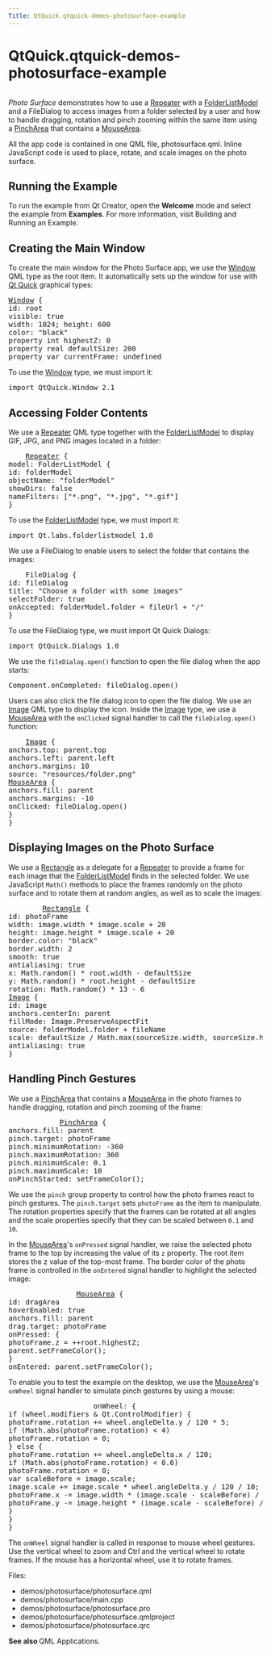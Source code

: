 ```yaml
---
Title: QtQuick.qtquick-demos-photosurface-example
---
```


# QtQuick.qtquick-demos-photosurface-example

<span class="subtitle"></span>
<!-- $$$demos/photosurface-description -->
<p class="centerAlign"><img src="https://developer.ubuntu.com/static/devportal_uploaded/9c8de1cd-7f99-402c-ba63-10bc13110aa4-../qtquick-demos-photosurface-example/images/qtquick-demo-photosurface-small.png" alt="" /></p><p><i>Photo Surface</i> demonstrates how to use a <a href="QtQuick.Repeater.md">Repeater</a> with a <a href="Qt.labs.folderlistmodel.FolderListModel.md">FolderListModel</a> and a FileDialog to access images from a folder selected by a user and how to handle dragging, rotation and pinch zooming within the same item using a <a href="QtQuick.PinchArea.md">PinchArea</a> that contains a <a href="QtQuick.MouseArea.md">MouseArea</a>.</p>
<p>All the app code is contained in one QML file, photosurface.qml. Inline JavaScript code is used to place, rotate, and scale images on the photo surface.</p>
<h2 id="running-the-example">Running the Example</h2>
<p>To run the example from Qt Creator, open the <b>Welcome</b> mode and select the example from <b>Examples</b>. For more information, visit Building and Running an Example.</p>
<h2 id="creating-the-main-window">Creating the Main Window</h2>
<p>To create the main window for the Photo Surface app, we use the <a href="QtQuick.Window.Window.md">Window</a> QML type as the root item. It automatically sets up the window for use with <a href="QtQuick.qtquick-index.md">Qt Quick</a> graphical types:</p>
<pre class="qml"><span class="type"><a href="QtQuick.Window.Window.md">Window</a></span> {
<span class="name">id</span>: <span class="name">root</span>
<span class="name">visible</span>: <span class="number">true</span>
<span class="name">width</span>: <span class="number">1024</span>; <span class="name">height</span>: <span class="number">600</span>
<span class="name">color</span>: <span class="string">&quot;black&quot;</span>
property <span class="type">int</span> <span class="name">highestZ</span>: <span class="number">0</span>
property <span class="type">real</span> <span class="name">defaultSize</span>: <span class="number">200</span>
property <span class="type">var</span> <span class="name">currentFrame</span>: <span class="name">undefined</span></pre>
<p>To use the <a href="QtQuick.Window.Window.md">Window</a> type, we must import it:</p>
<pre class="cpp">import <span class="type">QtQuick</span><span class="operator">.</span>Window <span class="number">2.1</span></pre>
<h2 id="accessing-folder-contents">Accessing Folder Contents</h2>
<p>We use a <a href="QtQuick.Repeater.md">Repeater</a> QML type together with the <a href="Qt.labs.folderlistmodel.FolderListModel.md">FolderListModel</a> to display GIF, JPG, and PNG images located in a folder:</p>
<pre class="qml">    <span class="type"><a href="QtQuick.Repeater.md">Repeater</a></span> {
<span class="name">model</span>: <span class="name">FolderListModel</span> {
<span class="name">id</span>: <span class="name">folderModel</span>
<span class="name">objectName</span>: <span class="string">&quot;folderModel&quot;</span>
<span class="name">showDirs</span>: <span class="number">false</span>
<span class="name">nameFilters</span>: [<span class="string">&quot;*.png&quot;</span>, <span class="string">&quot;*.jpg&quot;</span>, <span class="string">&quot;*.gif&quot;</span>]
}</pre>
<p>To use the <a href="Qt.labs.folderlistmodel.FolderListModel.md">FolderListModel</a> type, we must import it:</p>
<pre class="cpp">import <span class="type">Qt</span><span class="operator">.</span>labs<span class="operator">.</span>folderlistmodel <span class="number">1.0</span></pre>
<p>We use a FileDialog to enable users to select the folder that contains the images:</p>
<pre class="qml">    <span class="type">FileDialog</span> {
<span class="name">id</span>: <span class="name">fileDialog</span>
<span class="name">title</span>: <span class="string">&quot;Choose a folder with some images&quot;</span>
<span class="name">selectFolder</span>: <span class="number">true</span>
<span class="name">onAccepted</span>: <span class="name">folderModel</span>.<span class="name">folder</span> <span class="operator">=</span> <span class="name">fileUrl</span> <span class="operator">+</span> <span class="string">&quot;/&quot;</span>
}</pre>
<p>To use the FileDialog type, we must import Qt Quick Dialogs:</p>
<pre class="cpp">import <span class="type">QtQuick</span><span class="operator">.</span>Dialogs <span class="number">1.0</span></pre>
<p>We use the <code>fileDialog.open()</code> function to open the file dialog when the app starts:</p>
<pre class="cpp">Component<span class="operator">.</span>onCompleted: fileDialog<span class="operator">.</span>open()</pre>
<p>Users can also click the file dialog icon to open the file dialog. We use an <a href="QtQuick.imageelements/#image">Image</a> QML type to display the icon. Inside the <a href="QtQuick.imageelements/#image">Image</a> type, we use a <a href="QtQuick.MouseArea.md">MouseArea</a> with the <code>onClicked</code> signal handler to call the <code>fileDialog.open()</code> function:</p>
<pre class="qml">    <span class="type"><a href="QtQuick.Image.md">Image</a></span> {
<span class="name">anchors</span>.top: <span class="name">parent</span>.<span class="name">top</span>
<span class="name">anchors</span>.left: <span class="name">parent</span>.<span class="name">left</span>
<span class="name">anchors</span>.margins: <span class="number">10</span>
<span class="name">source</span>: <span class="string">&quot;resources/folder.png&quot;</span>
<span class="type"><a href="QtQuick.MouseArea.md">MouseArea</a></span> {
<span class="name">anchors</span>.fill: <span class="name">parent</span>
<span class="name">anchors</span>.margins: -<span class="number">10</span>
<span class="name">onClicked</span>: <span class="name">fileDialog</span>.<span class="name">open</span>()
}
}</pre>
<h2 id="displaying-images-on-the-photo-surface">Displaying Images on the Photo Surface</h2>
<p>We use a <a href="QtQuick.Rectangle.md">Rectangle</a> as a delegate for a <a href="QtQuick.Repeater.md">Repeater</a> to provide a frame for each image that the <a href="Qt.labs.folderlistmodel.FolderListModel.md">FolderListModel</a> finds in the selected folder. We use JavaScript <code>Math()</code> methods to place the frames randomly on the photo surface and to rotate them at random angles, as well as to scale the images:</p>
<pre class="qml">        <span class="type"><a href="QtQuick.Rectangle.md">Rectangle</a></span> {
<span class="name">id</span>: <span class="name">photoFrame</span>
<span class="name">width</span>: <span class="name">image</span>.<span class="name">width</span> <span class="operator">*</span> <span class="name">image</span>.<span class="name">scale</span> <span class="operator">+</span> <span class="number">20</span>
<span class="name">height</span>: <span class="name">image</span>.<span class="name">height</span> <span class="operator">*</span> <span class="name">image</span>.<span class="name">scale</span> <span class="operator">+</span> <span class="number">20</span>
<span class="name">border</span>.color: <span class="string">&quot;black&quot;</span>
<span class="name">border</span>.width: <span class="number">2</span>
<span class="name">smooth</span>: <span class="number">true</span>
<span class="name">antialiasing</span>: <span class="number">true</span>
<span class="name">x</span>: <span class="name">Math</span>.<span class="name">random</span>() <span class="operator">*</span> <span class="name">root</span>.<span class="name">width</span> <span class="operator">-</span> <span class="name">defaultSize</span>
<span class="name">y</span>: <span class="name">Math</span>.<span class="name">random</span>() <span class="operator">*</span> <span class="name">root</span>.<span class="name">height</span> <span class="operator">-</span> <span class="name">defaultSize</span>
<span class="name">rotation</span>: <span class="name">Math</span>.<span class="name">random</span>() <span class="operator">*</span> <span class="number">13</span> <span class="operator">-</span> <span class="number">6</span>
<span class="type"><a href="QtQuick.Image.md">Image</a></span> {
<span class="name">id</span>: <span class="name">image</span>
<span class="name">anchors</span>.centerIn: <span class="name">parent</span>
<span class="name">fillMode</span>: <span class="name">Image</span>.<span class="name">PreserveAspectFit</span>
<span class="name">source</span>: <span class="name">folderModel</span>.<span class="name">folder</span> <span class="operator">+</span> <span class="name">fileName</span>
<span class="name">scale</span>: <span class="name">defaultSize</span> <span class="operator">/</span> <span class="name">Math</span>.<span class="name">max</span>(<span class="name">sourceSize</span>.<span class="name">width</span>, <span class="name">sourceSize</span>.<span class="name">height</span>)
<span class="name">antialiasing</span>: <span class="number">true</span>
}</pre>
<h2 id="handling-pinch-gestures">Handling Pinch Gestures</h2>
<p>We use a <a href="QtQuick.PinchArea.md">PinchArea</a> that contains a <a href="QtQuick.MouseArea.md">MouseArea</a> in the photo frames to handle dragging, rotation and pinch zooming of the frame:</p>
<pre class="qml">            <span class="type"><a href="QtQuick.PinchArea.md">PinchArea</a></span> {
<span class="name">anchors</span>.fill: <span class="name">parent</span>
<span class="name">pinch</span>.target: <span class="name">photoFrame</span>
<span class="name">pinch</span>.minimumRotation: -<span class="number">360</span>
<span class="name">pinch</span>.maximumRotation: <span class="number">360</span>
<span class="name">pinch</span>.minimumScale: <span class="number">0.1</span>
<span class="name">pinch</span>.maximumScale: <span class="number">10</span>
<span class="name">onPinchStarted</span>: <span class="name">setFrameColor</span>();</pre>
<p>We use the <code>pinch</code> group property to control how the photo frames react to pinch gestures. The <code>pinch.target</code> sets <code>photoFrame</code> as the item to manipulate. The rotation properties specify that the frames can be rotated at all angles and the scale properties specify that they can be scaled between <code>0.1</code> and <code>10</code>.</p>
<p>In the <a href="QtQuick.MouseArea.md">MouseArea</a>'s <code>onPressed</code> signal handler, we raise the selected photo frame to the top by increasing the value of its <code>z</code> property. The root item stores the z value of the top-most frame. The border color of the photo frame is controlled in the <code>onEntered</code> signal handler to highlight the selected image:</p>
<pre class="qml">                <span class="type"><a href="QtQuick.MouseArea.md">MouseArea</a></span> {
<span class="name">id</span>: <span class="name">dragArea</span>
<span class="name">hoverEnabled</span>: <span class="number">true</span>
<span class="name">anchors</span>.fill: <span class="name">parent</span>
<span class="name">drag</span>.target: <span class="name">photoFrame</span>
<span class="name">onPressed</span>: {
<span class="name">photoFrame</span>.<span class="name">z</span> <span class="operator">=</span> ++<span class="name">root</span>.<span class="name">highestZ</span>;
<span class="name">parent</span>.<span class="name">setFrameColor</span>();
}
<span class="name">onEntered</span>: <span class="name">parent</span>.<span class="name">setFrameColor</span>();</pre>
<p>To enable you to test the example on the desktop, we use the <a href="QtQuick.MouseArea.md">MouseArea</a>'s <code>onWheel</code> signal handler to simulate pinch gestures by using a mouse:</p>
<pre class="qml">                    <span class="name">onWheel</span>: {
<span class="keyword">if</span> (<span class="name">wheel</span>.<span class="name">modifiers</span> <span class="operator">&amp;</span> <span class="name">Qt</span>.<span class="name">ControlModifier</span>) {
<span class="name">photoFrame</span>.<span class="name">rotation</span> <span class="operator">+=</span> <span class="name">wheel</span>.<span class="name">angleDelta</span>.<span class="name">y</span> <span class="operator">/</span> <span class="number">120</span> <span class="operator">*</span> <span class="number">5</span>;
<span class="keyword">if</span> (<span class="name">Math</span>.<span class="name">abs</span>(<span class="name">photoFrame</span>.<span class="name">rotation</span>) <span class="operator">&lt;</span> <span class="number">4</span>)
<span class="name">photoFrame</span>.<span class="name">rotation</span> <span class="operator">=</span> <span class="number">0</span>;
} <span class="keyword">else</span> {
<span class="name">photoFrame</span>.<span class="name">rotation</span> <span class="operator">+=</span> <span class="name">wheel</span>.<span class="name">angleDelta</span>.<span class="name">x</span> <span class="operator">/</span> <span class="number">120</span>;
<span class="keyword">if</span> (<span class="name">Math</span>.<span class="name">abs</span>(<span class="name">photoFrame</span>.<span class="name">rotation</span>) <span class="operator">&lt;</span> <span class="number">0.6</span>)
<span class="name">photoFrame</span>.<span class="name">rotation</span> <span class="operator">=</span> <span class="number">0</span>;
var <span class="name">scaleBefore</span> = <span class="name">image</span>.<span class="name">scale</span>;
<span class="name">image</span>.<span class="name">scale</span> <span class="operator">+=</span> <span class="name">image</span>.<span class="name">scale</span> <span class="operator">*</span> <span class="name">wheel</span>.<span class="name">angleDelta</span>.<span class="name">y</span> <span class="operator">/</span> <span class="number">120</span> <span class="operator">/</span> <span class="number">10</span>;
<span class="name">photoFrame</span>.<span class="name">x</span> <span class="operator">-=</span> <span class="name">image</span>.<span class="name">width</span> <span class="operator">*</span> (<span class="name">image</span>.<span class="name">scale</span> <span class="operator">-</span> <span class="name">scaleBefore</span>) <span class="operator">/</span> <span class="number">2.0</span>;
<span class="name">photoFrame</span>.<span class="name">y</span> <span class="operator">-=</span> <span class="name">image</span>.<span class="name">height</span> <span class="operator">*</span> (<span class="name">image</span>.<span class="name">scale</span> <span class="operator">-</span> <span class="name">scaleBefore</span>) <span class="operator">/</span> <span class="number">2.0</span>;
}
}
}</pre>
<p>The <code>onWheel</code> signal handler is called in response to mouse wheel gestures. Use the vertical wheel to zoom and Ctrl and the vertical wheel to rotate frames. If the mouse has a horizontal wheel, use it to rotate frames.</p>
<p>Files:</p>
<ul>
<li>demos/photosurface/photosurface.qml</li>
<li>demos/photosurface/main.cpp</li>
<li>demos/photosurface/photosurface.pro</li>
<li>demos/photosurface/photosurface.qmlproject</li>
<li>demos/photosurface/photosurface.qrc</li>
</ul>
<p><b>See also </b>QML Applications.</p>
<!-- @@@demos/photosurface -->
